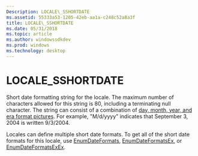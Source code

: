```yaml
---
Description: LOCALE\_SSHORTDATE
ms.assetid: 55333a53-1205-42eb-aa1a-c248c52a8a3f
title: LOCALE\_SSHORTDATE
ms.date: 05/31/2018
ms.topic: article
ms.author: windowssdkdev
ms.prod: windows
ms.technology: desktop
---
```


# LOCALE\_SSHORTDATE

Short date formatting string for the locale. The maximum number of characters allowed for this string is 80, including a terminating null character. The string can consist of a combination of [day, month, year, and era format pictures](day--month--year--and-era-format-pictures.md). For example, "M/d/yyyy" indicates that September 3, 2004 is written 9/3/2004.

Locales can define multiple short date formats. To get all of the short date formats for this locale, use [EnumDateFormats](/windows/win32/Winnls/nf-winnls-enumdateformatsa?branch=master), [EnumDateFormatsEx](/windows/win32/Winnls/nf-winnls-enumdateformatsexa?branch=master), or [EnumDateFormatsExEx](/windows/win32/Winnls/nf-winnls-enumdateformatsexex?branch=master).

 

 



